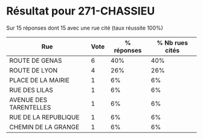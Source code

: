 # Résultat pour 271-CHASSIEU

Sur 15 réponses dont 15 avec une rue cité (taux réussite 100%)

| Rue | Vote | % réponses | % Nb rues cités|
|-----|------|------------|----------------|
| ROUTE DE GENAS | 6 | 40% | 40%|
| ROUTE DE LYON | 4 | 26% | 26%|
| PLACE DE LA MAIRIE | 1 | 6% | 6%|
| RUE DES LILAS | 1 | 6% | 6%|
| AVENUE DES TARENTELLES | 1 | 6% | 6%|
| RUE DE LA REPUBLIQUE | 1 | 6% | 6%|
| CHEMIN DE LA GRANGE | 1 | 6% | 6%|
